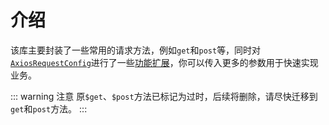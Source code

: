 # 介绍

该库主要封装了一些常用的请求方法，例如`get`和`post`等，同时对[`AxiosRequestConfig`](https://www.axios-http.cn/docs/req_config)进行了一些[功能扩展](/http/return-result)，你可以传入更多的参数用于快速实现业务。

::: warning 注意
原`$get`、`$post`方法已标记为过时，后续将删除，请尽快迁移到`get`和`post`方法。
:::